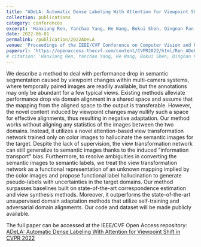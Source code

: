 ```yaml
---
title: "ADeLA: Automatic Dense Labeling With Attention for Viewpoint Shift"
collection: publications
category: conferences
excerpt: 'Hanxiang Ren, Yanchao Yang, He Wang, Bokui Shen, Qingnan Fan, Youyi Zheng, C. Karen Liu, Leonidas J. Guibas.'
date: 2022-06-01
permalink: /publication/2022ADeLA
venue: 'Proceedings of the IEEE/CVF Conference on Computer Vision and Pattern Recognition (CVPR)'
paperurl: 'https://openaccess.thecvf.com/content/CVPR2022/html/Ren_ADeLA_Automatic_Dense_Labeling_With_Attention_for_Viewpoint_Shift_in_CVPR_2022_paper.html'
# citation: 'Hanxiang Ren, Yanchao Yang, He Wang, Bokui Shen, Qingnan Fan, Youyi Zheng, C. Karen Liu, Leonidas J. Guibas. (2022). &quot;ADeLA: Automatic Dense Labeling With Attention for Viewpoint Shift.&quot; <i>Proceedings of the IEEE/CVF Conference on Computer Vision and Pattern Recognition (CVPR)</i>. pp. 8079-8089.'
---
```


We describe a method to deal with performance drop in semantic segmentation caused by viewpoint changes within multi-camera systems, where temporally paired images are readily available, but the annotations may only be abundant for a few typical views. Existing methods alleviate performance drop via domain alignment in a shared space and assume that the mapping from the aligned space to the output is transferable. However, the novel content induced by viewpoint changes may nullify such a space for effective alignments, thus resulting in negative adaptation. Our method works without aligning any statistics of the images between the two domains. Instead, it utilizes a novel attention-based view transformation network trained only on color images to hallucinate the semantic images for the target. Despite the lack of supervision, the view transformation network can still generalize to semantic images thanks to the induced "information transport" bias. Furthermore, to resolve ambiguities in converting the semantic images to semantic labels, we treat the view transformation network as a functional representation of an unknown mapping implied by the color images and propose functional label hallucination to generate pseudo-labels with uncertainties in the target domains. Our method surpasses baselines built on state-of-the-art correspondence estimation and view synthesis methods. Moreover, it outperforms the state-of-the-art unsupervised domain adaptation methods that utilize self-training and adversarial domain alignments. Our code and dataset will be made publicly available.


The full paper can be accessed at the IEEE/CVF Open Access repository:
[ADeLA: Automatic Dense Labeling With Attention for Viewpoint Shift in CVPR 2022](https://openaccess.thecvf.com/content/CVPR2022/html/Ren_ADeLA_Automatic_Dense_Labeling_With_Attention_for_Viewpoint_Shift_in_CVPR_2022_paper.html)